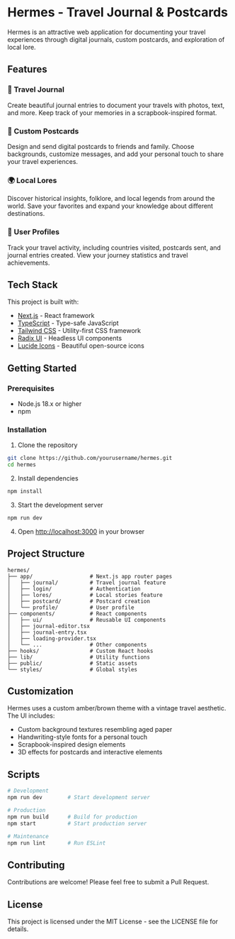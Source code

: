 # Hermes - Travel Journal & Postcards

Hermes is an attractive web application for documenting your travel experiences through digital journals, custom postcards, and exploration of local lore.

## Features

### 📔 Travel Journal
Create beautiful journal entries to document your travels with photos, text, and more. Keep track of your memories in a scrapbook-inspired format.

### 📮 Custom Postcards
Design and send digital postcards to friends and family. Choose backgrounds, customize messages, and add your personal touch to share your travel experiences.

### 🌍 Local Lores
Discover historical insights, folklore, and local legends from around the world. Save your favorites and expand your knowledge about different destinations.

### 👤 User Profiles
Track your travel activity, including countries visited, postcards sent, and journal entries created. View your journey statistics and travel achievements.

## Tech Stack

This project is built with:

- [Next.js](https://nextjs.org/) - React framework
- [TypeScript](https://www.typescriptlang.org/) - Type-safe JavaScript
- [Tailwind CSS](https://tailwindcss.com/) - Utility-first CSS framework
- [Radix UI](https://www.radix-ui.com/) - Headless UI components
- [Lucide Icons](https://lucide.dev/) - Beautiful open-source icons

## Getting Started

### Prerequisites

- Node.js 18.x or higher
- npm

### Installation

1. Clone the repository
```sh
git clone https://github.com/yourusername/hermes.git
cd hermes
```

2. Install dependencies
```sh
npm install
```

3. Start the development server
```sh
npm run dev
```

4. Open [http://localhost:3000](http://localhost:3000) in your browser

## Project Structure

```
hermes/
├── app/                  # Next.js app router pages
│   ├── journal/          # Travel journal feature
│   ├── login/            # Authentication
│   ├── lores/            # Local stories feature
│   ├── postcard/         # Postcard creation
│   └── profile/          # User profile
├── components/           # React components
│   ├── ui/               # Reusable UI components
│   ├── journal-editor.tsx
│   ├── journal-entry.tsx
│   ├── loading-provider.tsx
│   └── ...               # Other components
├── hooks/                # Custom React hooks
├── lib/                  # Utility functions
├── public/               # Static assets
└── styles/               # Global styles
```

## Customization

Hermes uses a custom amber/brown theme with a vintage travel aesthetic. The UI includes:

- Custom background textures resembling aged paper
- Handwriting-style fonts for a personal touch
- Scrapbook-inspired design elements
- 3D effects for postcards and interactive elements

## Scripts

```sh
# Development
npm run dev        # Start development server

# Production
npm run build      # Build for production
npm start          # Start production server

# Maintenance
npm run lint       # Run ESLint
```

## Contributing

Contributions are welcome! Please feel free to submit a Pull Request.

## License

This project is licensed under the MIT License - see the LICENSE file for details.